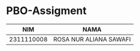 # PBO-Assigment

| **NIM**       | **NAMA**                  |
|---------------|---------------------------|
| 2311110008    | ROSA NUR ALIANA SAWAFI    |
